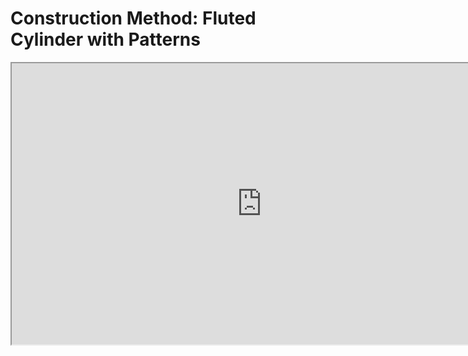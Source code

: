 # Construction Method: Fluted Cylinder with Patterns

<p><iframe src="https://www.youtube.com/embed/yGoUAueIDME?rel=0" width="800" height="450" allowfullscreen="allowfullscreen" allow="accelerometer; autoplay; clipboard-write; encrypted-media; gyroscope; picture-in-picture"></iframe></p>